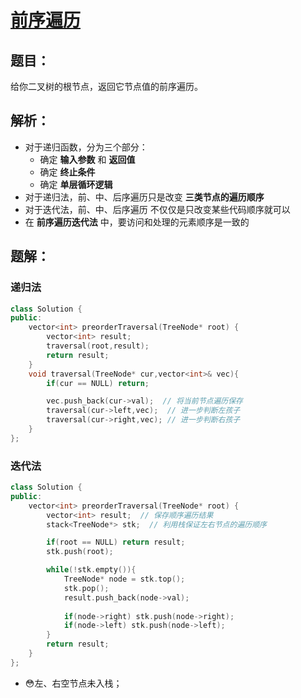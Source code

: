 # [**前序遍历**](https://leetcode-cn.com/problems/binary-tree-preorder-traversal/ "leetcode-144")
## **题目：**
给你二叉树的根节点，返回它节点值的前序遍历。
## **解析：**
* 对于递归函数，分为三个部分：<br>
  - 确定 **输入参数** 和 **返回值**  <br>
  - 确定 **终止条件**  <br>
  - 确定 **单层循环逻辑**  <br>
* 对于递归法，前、中、后序遍历只是改变 **三类节点的遍历顺序**
* 对于迭代法，前、中、后序遍历 不仅仅是只改变某些代码顺序就可以
* 在 **前序遍历迭代法** 中，要访问和处理的元素顺序是一致的
## **题解：**
### **递归法**
```cpp
class Solution {
public:
    vector<int> preorderTraversal(TreeNode* root) {
        vector<int> result;
        traversal(root,result);
        return result;
    }
    void traversal(TreeNode* cur,vector<int>& vec){
        if(cur == NULL) return;

        vec.push_back(cur->val);  // 将当前节点遍历保存
        traversal(cur->left,vec);  // 进一步判断左孩子
        traversal(cur->right,vec); // 进一步判断右孩子 
    }
};
```
### **迭代法**
```cpp
class Solution {
public:
    vector<int> preorderTraversal(TreeNode* root) {
        vector<int> result;  // 保存顺序遍历结果
        stack<TreeNode*> stk;  // 利用栈保证左右节点的遍历顺序

        if(root == NULL) return result;
        stk.push(root);

        while(!stk.empty()){
            TreeNode* node = stk.top();
            stk.pop();
            result.push_back(node->val);
            
            if(node->right) stk.push(node->right);
            if(node->left) stk.push(node->left);
        }
        return result; 
    }
};
```
* 😳左、右空节点未入栈；
